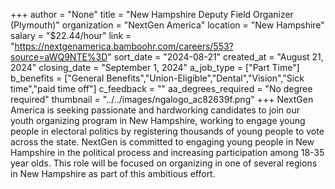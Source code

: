 +++
author = "None"
title = "New Hampshire Deputy Field Organizer (Plymouth)"
organization = "NextGen America"
location = "New Hampshire"
salary = "$22.44/hour"
link = "https://nextgenamerica.bamboohr.com/careers/553?source=aWQ9NTE%3D"
sort_date = "2024-08-21"
created_at = "August 21, 2024"
closing_date = "September 1, 2024"
a_job_type = ["Part Time"]
b_benefits = ["General Benefits","Union-Eligible","Dental","Vision","Sick time","paid time off"]
c_feedback = ""
aa_degrees_required = "No degree required"
thumbnail = "../../images/ngalogo_ac82639f.png"
+++
NextGen America is seeking passionate and hardworking candidates to join our youth organizing program in New Hampshire, working to engage young people in electoral politics by registering thousands of young people to vote across the state. NextGen is committed to engaging young people in New Hampshire in the political process and increasing participation among 18-35 year olds. This role will be focused on organizing in one of several regions in New Hampshire as part of this ambitious effort. 